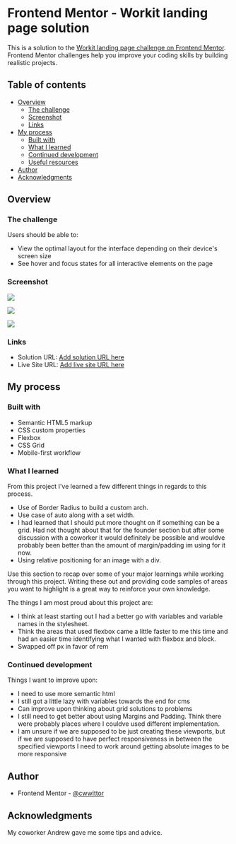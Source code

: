 # Frontend Mentor - Workit landing page solution

This is a solution to the [Workit landing page challenge on Frontend Mentor](https://www.frontendmentor.io/challenges/workit-landing-page-2fYnyle5lu). Frontend Mentor challenges help you improve your coding skills by building realistic projects.

## Table of contents

- [Overview](#overview)
  - [The challenge](#the-challenge)
  - [Screenshot](#screenshot)
  - [Links](#links)
- [My process](#my-process)
  - [Built with](#built-with)
  - [What I learned](#what-i-learned)
  - [Continued development](#continued-development)
  - [Useful resources](#useful-resources)
- [Author](#author)
- [Acknowledgments](#acknowledgments)

## Overview

### The challenge

Users should be able to:

- View the optimal layout for the interface depending on their device's screen size
- See hover and focus states for all interactive elements on the page

### Screenshot

![](./src/assets/images/IphoneSize.png)

![](./src/assets/images/IpadSize.png)

![](./src/assets/images/DesktopSize.png)

### Links

- Solution URL: [Add solution URL here](https://github.com/cwwittor/workit-landing-page)
- Live Site URL: [Add live site URL here](https://0925030a.workit-landing-page.pages.dev/)

## My process

### Built with

- Semantic HTML5 markup
- CSS custom properties
- Flexbox
- CSS Grid
- Mobile-first workflow

### What I learned

From this project I've learned a few different things in regards to this process.

- Use of Border Radius to build a custom arch.
- Use case of auto along with a set width.
- I had learned that I should put more thought on if something can be a grid. Had not thought about that for the founder section but after some discussion with a coworker it would definitely be possible and wouldve probably been better than the amount of margin/padding im using for it now.
- Using relative positioning for an image with a div.

Use this section to recap over some of your major learnings while working through this project. Writing these out and providing code samples of areas you want to highlight is a great way to reinforce your own knowledge.

The things I am most proud about this project are:

- I think at least starting out I had a better go with variables and variable names in the stylesheet.
- Think the areas that used flexbox came a little faster to me this time and had an easier time identifying what I wanted with flexbox and block.
- Swapped off px in favor of rem

### Continued development

Things I want to improve upon:

- I need to use more semantic html
- I still got a little lazy with variables towards the end for cms
- Can improve upon thinking about grid solutions to problems
- I still need to get better about using Margins and Padding. Think there were probably places where I couldve used different implementation.
- I am unsure if we are supposed to be just creating these viewports, but if we are supposed to have perfect responsiveness in between the specified viewports I need to work around getting absolute images to be more responsive

## Author

- Frontend Mentor - [@cwwittor](https://www.frontendmentor.io/profile/cwwittor)

## Acknowledgments

My coworker Andrew gave me some tips and advice.
